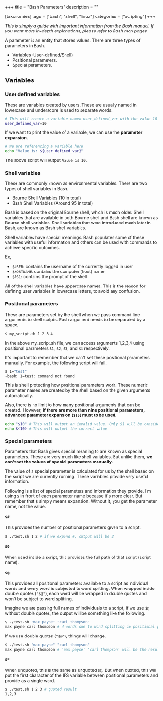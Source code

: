 +++
title = "Bash Parameters"
description = ""

[taxonomies]
tags = ["bash", "shell", "linux"]
categories = ["scripting"]
+++

_This is simply a guide with important information from the Bash manual. If you want more in-depth explanations, please refer to Bash man pages._

A parameter is an entity that stores values. There are three types of parameters in Bash.

- Variables (User-defined/Shell)
- Positional parameters.
- Special parameters.

## Variables
### User defined variables
These are variables created by users. These are usually named in lowercase and underscore is used to separate words.

```bash
# This will create a variable named user_defined_var with the value 10
user_defined_var=10
```
If we want to print the value of a variable, we can use the **parameter expansion**.
```bash
# We are referencing a variable here
echo "Value is: ${user_defined_var}"
```
The above script will output ``Value is 10``.


### Shell variables
These are commonly known as environmental variables. There are two types of shell variables in Bash.
- Bourne Shell Variables (10 in total)
- Bash Shell Variables (Around 95 in total)

Bash is based on the original Bourne shell, which is much older. Shell variables that are available in both Bourne shell and Bash shell are known as Bourne shell variables. Shell variables that were introduced much later in Bash, are known as Bash shell variables.

Shell variables have special meanings. Bash populates some of these variables with useful information and others can be used with commands to achieve specific outcomes. 

Ex,
- ``$USER``: contains the username of the currently logged in user
- ``$HOSTNAME``: contains the computer (host) name
- ``$PS1``: contains the prompt of the shell

All of the shell variables have uppercase names. This is the reason for defining user variables in lowercase letters, to avoid any confusion. 

### Positional parameters
These are parameters set by the shell when we pass command line arguments to shell scripts. Each argument needs to be separated by a space.

```bash
$ my_script.sh 1 2 3 4
```
In the above my_script.sh file, we can access arguments 1,2,3,4 using positional parameters ``$1``, ``$2``, ``$3``, and ``$4`` respectively.

It's important to remember that we can't set these positional parameters manually. For example, the following script will fail.

```bash
$ 1="test"
-bash: 1=test: command not found
```
This is shell protecting how positional parameters work. These numeric parameter names are created by the shell based on the given arguments automatically.

Also, there is no limit to how many positional arguments that can be created. However, **if there are more than nine positional parameters, advanced parameter expansion (``${}``) must to be used**.

```bash
echo "$10" # This will output an invalid value. Only $1 will be considered
echo ${10} # This will output the correct value
```

### Special parameters
Parameters that Bash gives special meaning to are known as special parameters. These are very much like shell variables. But unlike them, **we can't set the values of special parameters manually**.

The value of a special parameter is calculated for us by the shell based on the script we are currently running. These variables provide very useful information. 

Following is a list of special parameters and information they provide. I'm using ``$`` in front of each parameter name because it's more clear. But remember that ``$`` simply means expansion. Without it, you get the parameter name, not the value.

#### ``$#`` 
This provides the number of positional parameters given to a script.
```bash
$ ./test.sh 1 2 # if we expand #, output will be 2
```

#### ``$0``
When used inside a script, this provides the full path of that script (script name).

#### ``$@``
This provides all positional parameters available to a script as individual words and every word is subjected to word splitting. When wrapped inside double quotes (``"$@"``), each word will be wrapped in double quotes and won't be subject to word splitting.

Imagine we are passing full names of individuals to a script, if we use ``$@`` without double quotes, the output will be something like the following.

```bash
$ ./test.sh "max payne" "carl thompson" 
max payne carl thompson # 4 words due to word splitting in positional parameters.
```
If we use double quotes (``"$@"``), things will change.
```bash
$ ./test.sh "max payne" "carl thompson" 
max payne carl thompson # 'max payne' 'carl thompson' will be the result here. No world splitting in positional parameters.
```

#### ``$*``
When unquoted, this is the same as unquoted ``$@``. But when quoted, this will put the first character of the IFS variable between positional parameters and provide as a single word.

```bash
$ ./test.sh 1 2 3 # quoted result
1,2,3
```